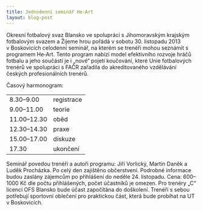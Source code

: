 ```yaml
---
title: Jednodenní seminář He-Art
layout: blog-post
---
```


Okresní fotbalový svaz Blansko ve spolupráci s Jihomoravským krajským fotbalovým svazem a Žijeme hrou pořádá v sobotu 30. listopadu 2013 v Boskovicích celodenní seminář, na kterém se trenéři mohou seznámit s programem He‑Art. Tento program nabízí model efektivního rozvoje hráčů fotbalu a jeho součástí je i „nové“ pojetí koučování, které Unie fotbalových trenérů ve spolupráci s FAČR zařadila do akreditovaného vzdělávání českých profesionálních trenérů.

Časový harmonogram:

<table class="table table-striped">
	<tr>
		<td>8.30–9.00</td>
 		<td>registrace</td>
	</tr>
	<tr>
		<td>9.00–11.00</td>
		<td>teorie</td>
	</tr>
	<tr>
		<td>11.00–12.30</td>
		<td colspan="2">oběd</td>
	</tr>
	<tr>
		<td>12.30–14.30</td>
		<td>praxe</td>
	</tr>
	<tr>
		<td>15.00–17.00</td>
		<td>diskuze</td>
	</tr>
	<tr>
		<td>17.30</td>
		<td>ukončení</td>
	</tr>
</table>

Seminář povedou trenéři a autoři programu: Jiří Vorlický, Martin Daněk a Luděk Procházka. Po celý den zajištěno občerstvení. Podrobné informace budou zaslány zájemcům po přihlášení do neděle 24. listopadu. Cena: 600–1000 Kč dle počtu přihlášených, počet účastníků je omezen. Pro trenéry „C“ licencí OFS Blansko bude účast započítána do doškolení. Trenéři s sebou potřebují sportovní oblečení pro praktickou část, která bude probíhat na UT v Boskovicích.
